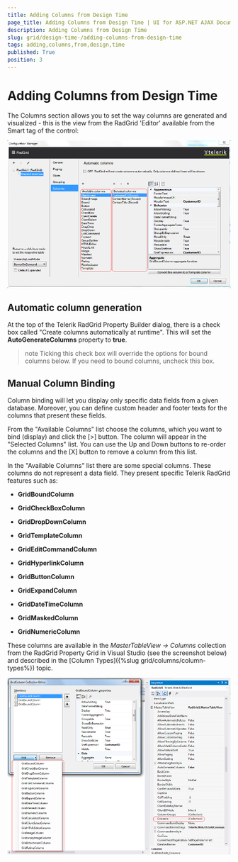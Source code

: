 ```yaml
---
title: Adding Columns from Design Time
page_title: Adding Columns from Design Time | UI for ASP.NET AJAX Documentation
description: Adding Columns from Design Time
slug: grid/design-time-/adding-columns-from-design-time
tags: adding,columns,from,design,time
published: True
position: 3
---
```


# Adding Columns from Design Time



The Columns section allows you to set the way columns are generated and visualized - this is the view from the RadGrid 'Editor' available from the Smart tag of the control:

![Design-time adding columns](images/grid_adding_columns_from_design-time.png)

## Automatic column generation

At the top of the Telerik RadGrid Property Builder dialog, there is a check box called "Create columns automatically at runtime". This will set the __AutoGenerateColumns__ property to __true__.

>note Ticking this check box will override the options for bound columns below. If you need to bound columns, uncheck this box.
>


## Manual Column Binding

Column binding will let you display only specific data fields from a given database. Moreover, you can define custom header and footer texts for the columns that present these fields.

From the "Available Columns" list choose the columns, which you want to bind (display) and click the [>] button. The column will appear in the "Selected Columns" list. You can use the Up and Down buttons to re-order the columns and the [X] button to remove a column from this list.

In the "Available Columns" list there are some special columns. These columns do not represent a data field. They present specific Telerik RadGrid features such as:

* __GridBoundColumn__

* __GridCheckBoxColumn__

* __GridDropDownColumn__

* __GridTemplateColumn__

* __GridEditCommandColumn__

* __GridHyperlinkColumn__

* __GridButtonColumn__

* __GridExpandColumn__

* __GridDateTimeColumn__

* __GridMaskedColumn__

* __GridNumericColumn__

These columns are available in the *MasterTableView -> Columns* collection from the RadGrid Property Grid in Visual Studio (see the screenshot below) and described in the [Column Types]({%slug grid/columns/column-types%}) topic.

![Property Builder](images/grd_DesignPropertyGrid.PNG)
